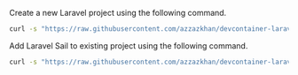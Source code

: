 Create a new Laravel project using the following command.
```sh
curl -s "https://raw.githubusercontent.com/azzazkhan/devcontainer-laravel/master/create-project" | bash -s example-app
```

Add Laravel Sail to existing project using the following command.
```sh
curl -s "https://raw.githubusercontent.com/azzazkhan/devcontainer-laravel/master/install" | bash
```
